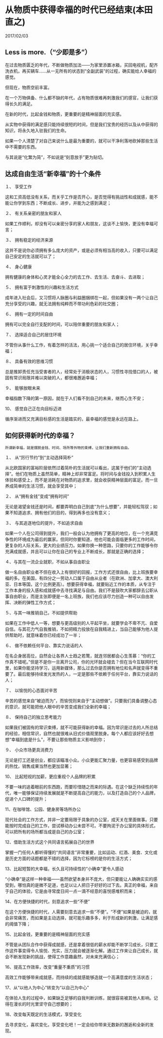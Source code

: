 # 从物质中获得幸福的时代已经结束(本田直之)

2017/02/03 

##  Less is more.（“少即是多”）

在过去物质匮乏的年代，不断做物质加法——为家里添置冰箱，买回电视机，配齐洗衣机，再买辆车……从一无所有的状态到“全副武装”的过程，确实能给人幸福的感觉。

但现在，物质空前丰富。

在一个万物俱备、什么都不缺的年代，占有物质很难再刺激我们的感官，让我们获得长久的满足。

在新的时代，比起金钱和物质，更重要的是精神层面的充实感。

从实物中获得的满足感只能持续很短的时间，但是我们宝贵的经历以及从中获得的知识，将永久地入驻我们的生命。

如果一个人清楚了对自己来说什么是最为重要的，就可以干净利落地砍掉那些生活中不需要的东西。

与其说是“化繁为简”，不如说是“刻意放手”更为贴切。

## 达成自由生活“新幸福”的十个条件

１、 享受工作

这和工资高低没有关系，而关乎工作是否开心，是否觉得有挑战性和成就感，能不能让你学到东西；不断成长、进步，并能为之感到满足；

２、 有关系亲密的朋友和家人

如果工作顺利，却没有可以亲密分享的家人和朋友，这谈不上愉快，更没有幸福可言；

３、 拥有稳定的经济来源

这并不是说你必须拥有多么庞大的资产，或是必须有相当高的收入，只要可以满足自己安定的生活就可以了；

４、 身心健康

拥有健康的身体和心灵才能全心全力的去工作、去生活、去奋斗、去进取；

５、 拥有富于刺激性的兴趣和生活方式

成年进入社会后，又习惯将人脉圈与利益圈捆绑在一起，但如果没有一两个让自己充分享受的兴趣，就无法拥有纯粹而不带功利色彩的社交圈；

６、 拥有一定的时间自由

拥有可以完全自行支配的时间，可以陪伴重要的朋友和家人；

７、 选择适合自己的居住环境

不管你从事什么工作，有着怎样的活法，用心挑一个适合自己的居住环境，关乎幸福；

８、 具备有效的思维习惯

总是推卸责任充当受害者的人，经常处于消极状态的人，习惯性寻找借口的人，被固有常识局限并难以突破的人，都很难邂逅幸福；

９、 能够放眼未来

幸福指数下降的第一原因，就在于人们看不到自己的未来，继而心生不安；

10、 感觉自己正在向目标迈进

循序渐进而又充满目标感的生活是踏实的，最幸福的感觉是永远在路上。


##  如何获得新时代的幸福？

    所谓新幸福，就是摆脱金钱、时间、场所等外物的束缚，让我们重新拥有自由。

１、 从“厉行节约”到“主动选择简朴”

从北欧国家的富裕阶层依然过着简朴的生活就可以看出，这属于他们的“主动选择”。他们在物质上虽然简单，精神上却非常富足。将时间与金钱投入到积累人生体验和感受上，而不是消耗在对物质的追求里，就会收获精神层面的富足。而一旦养成简单的生活习惯，就会享受其中；

２、 从“拥有金钱”变成“拥有时间”

无论是渴望金钱还是时间，都要弄明白自己到底“为什么想要”，并能轻松驾驭；如果不知道追求、拥有他们的目的，得到再多也没有意义；

３、 与其追逐地位的提升，不如追求自由

如果一个人在公司得到提升，我们一般会认为他拥有了更高的地位，在一个充满竞争性的环境成为最后的赢家。但同时你要知道，他也可能会面临更多的工作时间，更复杂的人际关系，更大的业绩压力。如果你换一种思路，只要你的工作能够令你充满成就感，并且可以让你在自己的专业上不断成长，那就是正确的选择；

４、与其在一流企业就职，不如从事自由职业

做一名自由职业者不但在收入上有很好的回报，工作方式还很自由，比上班族要幸福的多。在美国，有四分之一劳动人口属于自由从业者（在欧洲、加拿大、澳大利亚、日本等国，这个比例更高）。想要获得幸福，就要贴近工作的本质，从专注于工作本身的投入感和成就感中去寻找满足与自由。我们不是鼓吹大家都辞去公职从事自由职业，而是主张即便是一名上班族，我们也应该尽力创造一种可以自由发挥、决断的弹性工作方式；

５、与其一味推销自己，不如提供帮助

如果在工作中低人一等，想要与更高级别的人平起平坐，就要学会不卑不亢、自爱自信。与其花力气自我推销，不如把精力投放在自我精进上，当自己能够为他人提供帮助时，就意味着你已经成功了一半；

６、 做不依赖任何平台、靠实力说话的人

在名企身居高位，自然会让各界人士趋之若鹜，就连邻居都会心生羡慕：“你的工作真不错呢。”但是不是你一旦离开公司，你的光环就会褪去？但在当今互联网时代里，如果你能坚持学习，运用新媒体，那么过去你是否拥有地位和名声就变得不重要了。最后能够持续发光发热的人，一定是那些不依赖于任何平台，靠实力说话的人；

７、 以愉悦的心态面对辛苦

辛苦的感觉来自“被迫而为”，而愉悦则来自于“主动想做”。只要我们具备调整心态的意识，就可能把他人眼中的辛苦变成我们全新的幸福；

８、 保持自己的独立思考能力

如果我们被固有的常识束缚，就不可能获得新的幸福。因为常识是过去的人所总结的经验，相信常识，自然也就很难从旧式价值观里脱身。每个人都应该好好去想想“幸福到底是什么”，不要让那些物质主义影响到你；

９、 小众市场更具消费力

无论是打工还是创业，都应该瞄准小众。小众更能汇聚力量，也更容易感受到品牌的热忱，销售成果当然也更加显著；

10、 比起短视的加薪，更应重视个人品牌的积累

不要一味的追着眼前的东西跑，而要珍惜随之而来的际遇。在这个缺乏持续性的年代，唯一能够保证持续发展就是不断提高自己的能力，以及打造自己的个人品牌，促进个人口碑的提升；

11、在咖啡馆、公园、健身房等场所办公

现代社会的工作方式，并非一定要局限于具象的办公室，成天关在里面做事。只要能按时完成自己的工作，尝试移动办公未尝不可。不要拘泥于办公室的具体形式，可以把所有的场所都当成是自己的办公室；

12、借助生活方式这个共同语言拓展自己的世界

掌握一门任何人都听得懂的“共同语言”非常重要，比如运动、红酒、美食、文化或是历史方面的话题都是不错的选择，因为它标榜的是你的生活方式；

13、比起短暂的大幸福，长久且可持续性的“小确幸”更令人感动

“小确幸”是这样一种幸福——虽然欲望本身并不庞大，但只要能让人确确实实的感受到，哪怕真的是微不足道，也足以让人把日子好好的过下去。真正的幸福，来自于自己的体验，它是由寻常度日间一点一滴不经意的喜悦感堆积而来；

14、在方便快捷的时代，刻意追求一些“不便”

在这个方便快捷的时代，人需要刻意去追求一些“不便”。“不便”如果是被迫的，就会非常痛苦，而如果是主动选择，就可能乐趣多多，利于形成新的刺激，让满足感的阈值下降；

15、比起金钱，更重要的是精神层面的充实感

不管是从团队合作中获得成就感，还是拿着很低的薪水却能不断学习成长，只要工作这件事变得令人愉悦、充实，压力就会被逐渐化解。通过工作来让自己成长，就会不断发现新的挑战，使得工作意趣盎然，对未来充满信心；

16、提高工作效率，改变“重量不重质”的习惯

高效工作能够带来成就感，而持续的成就感能够造就一个高满意度的生活状态；

17、从“以他人为中心”转变为“以自己为中心”

在体验人生的过程中，如果缺乏足够的自我判断训练，就很容易被其他人影响。记得在漫长的时光里坚守自己想要的；

18、改变每天既定的生活模式，享受变化

去寻求变化，喜欢变化，享受变化吧！一定会给你带来无数新的邂逅和全新的发现。